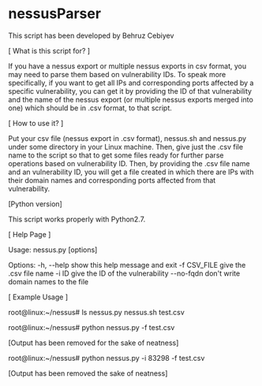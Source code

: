 # nessusParser
This script has been developed by Behruz Cebiyev

[ What is this script for? ]

If you have a nessus export or multiple nessus exports in csv format, you may need to parse them based on vulnerability IDs.
To speak more specifically, if you want to get all IPs and corresponding ports affected by a specific vulnerability,
you can get it by providing the ID of that vulnerability and the name of the nessus export (or multiple nessus exports merged into one) which should be in .csv format, to that script. 

[ How to use it? ]

Put your csv file (nessus export in .csv format), nessus.sh and nessus.py under some directory in your Linux machine.
Then, give just the .csv file name to the script so that to get some files ready for further parse operations based on vulnerability ID.
Then, by providing the .csv file name and an vulnerability ID, you will get a file created in which there are IPs with their domain names and corresponding ports affected from that vulnerability.

[Python version]

This script works properly with Python2.7. 

[ Help Page ]

Usage: nessus.py [options]

Options:
  -h, --help   show this help message and exit
  -f CSV_FILE  give the .csv file name
  -i ID        give the ID of the vulnerability
  --no-fqdn    don't write domain names to the file

[ Example Usage ]

root@linux:~/nessus# ls
nessus.py  nessus.sh  test.csv

root@linux:~/nessus# python nessus.py -f test.csv
			
  [Output has been removed for the sake of neatness]
   
root@linux:~/nessus# python nessus.py -i 83298 -f test.csv
	
  [Output has been removed the sake of neatness]		        
   
